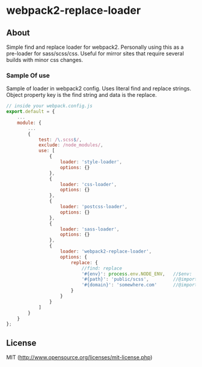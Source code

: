 # webpack2-replace-loader

## About

Simple find and replace loader for webpack2.  Personally using this as a pre-loader for sass/scss/css.  Useful for mirror sites that require several builds with minor css changes.


### Sample Of use

Sample of loader in webpack2 config.  Uses literal find and replace strings.  Object property key is the find string and data is the replace.

```javascript
// inside your webpack.config.js
export.default = {
	...
	module: {
		...
		{
			test: /\.scss$/,
			exclude: /node_modules/,
			use: [
				{
					loader: 'style-loader',
					options: {}
				},
				{
					loader: 'css-loader',
					options: {}
				},
				{
					loader: 'postcss-loader',
					options: {}
				},
				{
					loader: 'sass-loader',
					options: {}
				},
				{
					loader: 'webpack2-replace-loader',
					options: {
						replace: {
							//find: replace
							'#{env}': process.env.NODE_ENV,   //$env: '#{env}';
							'#{path}': 'public/scss',         //@import '#{path}/styles.scss';
							'#{domain}': 'somewhere.com'      //@import '#{path}/#{domain}/styles.scss';
						}
					}
				}
			]
		}
	}
};
```


## License

MIT (http://www.opensource.org/licenses/mit-license.php)
